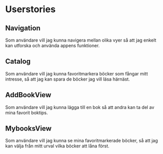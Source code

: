 # Userstories

## Navigation
Som användare vill jag kunna navigera mellan olika vyer så att jag enkelt kan utforska och använda appens funktioner.

## Catalog
Som användare vill jag kunna favoritmarkera böcker som fångar mitt intresse, så att jag kan spara de böcker jag vill läsa härnäst.

## AddBookView
Som användare vill jag kunna lägga till en bok så att andra kan ta del av mina favorit boktips.

## MybooksView
Som användare vill jag kunna se mina favoritmarkerade böcker, så att jag kan välja från mitt urval vilka böcker att låna först.